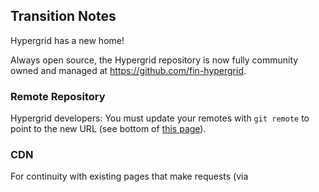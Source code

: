 ## Transition Notes

Hypergrid has a new home!

Always open source, the Hypergrid repository is now fully community owned and managed at https://github.com/fin-hypergrid.

### Remote Repository

Hypergrid developers: You must update your remotes with `git remote` to point to the new URL (see bottom of [this page](https://help.github.com/articles/about-repository-transfers)).

### CDN

For continuity with existing pages that make requests (via <script> tag) to Hypergrid's legacy "GitHub Pages" CDN (URLs beginning with https://openfin.github.io/fin-hypergrid), we have retained just the build files for v2.0.2 and v1.3.0 in that location. Note that this legacy hosting pertains only to the build files. 

The current release (v2.0.2) can also be found on the new CDN; all new releases will be pushed to the new CDN at https://fin-hypergrid.github.io/core _only._ **We recommend updating your apps to make requests against the new CDN.**

### See also...

Please see the [_Access_](ACCESS.md) page for full details. In particular, note that:
* All build files on the new CDN include version numbers.
* Demos and API documentation are only available from the new CDN.
